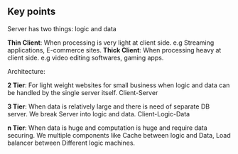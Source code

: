 ## Key points

Server has two things: logic and data

**Thin Client**: When processing is very light at client side. e.g Streaming applications, E-commerce sites.
**Thick Client**: When processing heavy at client side. e.g video editing softwares, gaming apps.

Architecture:

**2 Tier**: For light weight websites for small business when logic and data can be handled by the single server itself. Client-Server

**3 Tier**: When data is relatively large and there is need of separate DB server. We break Server into logic and data. Client-Logic-Data

**n Tier**: When data is huge and computation is huge and require data securing. We multiple components like Cache between logic and Data, Load balancer between Different logic machines.


